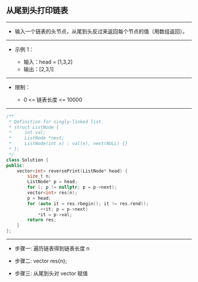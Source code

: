 ## 从尾到头打印链表

--------------------

- 输入一个链表的头节点，从尾到头反过来返回每个节点的值（用数组返回）。

--------------------

- 示例 1：

    - 输入：head = [1,3,2]
    - 输出：[2,3,1]

--------------------

- 限制：

    - 0 <= 链表长度 <= 10000

--------------------

```cpp
/**
 * Definition for singly-linked list.
 * struct ListNode {
 *     int val;
 *     ListNode *next;
 *     ListNode(int x) : val(x), next(NULL) {}
 * };
 */
class Solution {
public:
    vector<int> reversePrint(ListNode* head) {
        size_t n;
        ListNode* p = head;
        for (; p != nullptr; p = p->next);
        vector<int> res(n);
        p = head;
        for (auto it = res.rbegin(); it != res.rend();
             ++it; p = p->next)
            *it = p->val;
        return res;
    }
};
```
--------------------

- 步骤一: 遍历链表得到链表长度 n

- 步骤二: vector<int> res{n};

- 步骤三: 从尾到头对 vector 赋值